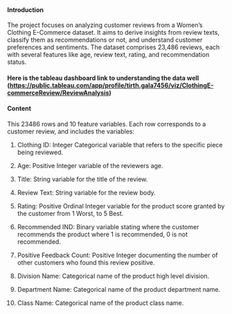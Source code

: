 #### Introduction

The project focuses on analyzing customer reviews from a Women’s Clothing E-Commerce dataset. It aims to derive insights from review texts, classify them as recommendations or not, and understand customer preferences and sentiments. The dataset comprises 23,486 reviews, each with several features like age, review text, rating, and recommendation status. 

#### Here is the tableau dashboard link to understanding the data well (https://public.tableau.com/app/profile/tirth.gala7456/viz/ClothingE-commerceReview/ReviewAnalysis)

#### Content

This 23486 rows and 10 feature variables. Each row corresponds to a customer review, and includes the variables:

1. Clothing ID: Integer Categorical variable that refers to the specific piece being reviewed.

2. Age: Positive Integer variable of the reviewers age.

3. Title: String variable for the title of the review.

4. Review Text: String variable for the review body.

5. Rating: Positive Ordinal Integer variable for the product score granted by the customer from 1 Worst, to 5 Best.

6. Recommended IND: Binary variable stating where the customer recommends the product where 1 is recommended, 0 is not recommended.

7. Positive Feedback Count: Positive Integer documenting the number of other customers who found this review positive.

8. Division Name: Categorical name of the product high level division.

9. Department Name: Categorical name of the product department name.

10. Class Name: Categorical name of the product class name.
